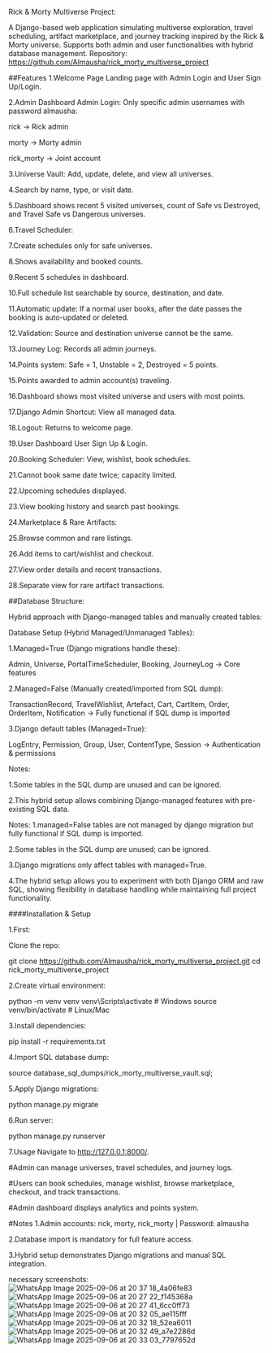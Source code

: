 Rick & Morty Multiverse Project:

A Django-based web application simulating multiverse exploration, travel scheduling, artifact marketplace, and journey tracking inspired by the Rick & Morty universe. Supports both admin and user functionalities with hybrid database management.
Repository: https://github.com/Almausha/rick_morty_multiverse_project

##Features
1.Welcome Page
Landing page with Admin Login and User Sign Up/Login.


2.Admin Dashboard
Admin Login: Only specific admin usernames with password almausha:


rick → Rick admin


morty → Morty admin


rick_morty → Joint account


3.Universe Vault: Add, update, delete, and view all universes.


4.Search by name, type, or visit date.


5.Dashboard shows recent 5 visited universes, count of Safe vs Destroyed, and Travel Safe vs Dangerous universes.


6.Travel Scheduler:


7.Create schedules only for safe universes.


8.Shows availability and booked counts.


9.Recent 5 schedules in dashboard.


10.Full schedule list searchable by source, destination, and date.


11.Automatic update: If a normal user books, after the date passes the booking is auto-updated or deleted.


12.Validation: Source and destination universe cannot be the same.


13.Journey Log: Records all admin journeys.


14.Points system: Safe = 1, Unstable = 2, Destroyed = 5 points.


15.Points awarded to admin account(s) traveling.


16.Dashboard shows most visited universe and users with most points.


17.Django Admin Shortcut: View all managed data.


18.Logout: Returns to welcome page.


19.User Dashboard
User Sign Up & Login.


20.Booking Scheduler: View, wishlist, book schedules.


21.Cannot book same date twice; capacity limited.


22.Upcoming schedules displayed.


23.View booking history and search past bookings.


24.Marketplace & Rare Artifacts:


25.Browse common and rare listings.


26.Add items to cart/wishlist and checkout.


27.View order details and recent transactions.


28.Separate view for rare artifact transactions.



##Database Structure:

Hybrid approach with Django-managed tables and manually created tables:

Database Setup (Hybrid Managed/Unmanaged Tables):

1.Managed=True (Django migrations handle these):

Admin, Universe, PortalTimeScheduler, Booking, JourneyLog → Core features

2.Managed=False (Manually created/imported from SQL dump):

TransactionRecord, TravelWishlist, Artefact, Cart, CartItem, Order, OrderItem, Notification → Fully functional if SQL dump is imported

3.Django default tables (Managed=True):

LogEntry, Permission, Group, User, ContentType, Session → Authentication & permissions

Notes:

1.Some tables in the SQL dump are unused and can be ignored.

2.This hybrid setup allows combining Django-managed features with pre-existing SQL data.

Notes:
1.managed=False tables are not managed by django migration but fully functional if SQL dump is imported.


2.Some tables in the SQL dump are unused; can be ignored.


3.Django migrations only affect tables with managed=True.

4.The hybrid setup allows you to experiment with both Django ORM and raw SQL, showing flexibility in database handling while maintaining full project functionality.



####Installation & Setup

1.First:

Clone the repo:

 git clone https://github.com/Almausha/rick_morty_multiverse_project.git
cd rick_morty_multiverse_project

2.Create virtual environment:

 python -m venv venv
venv\Scripts\activate  # Windows
source venv/bin/activate  # Linux/Mac

3.Install dependencies:

 pip install -r requirements.txt

 
4.Import SQL database dump:

 source database_sql_dumps/rick_morty_multiverse_vault.sql;

5.Apply Django migrations:

 python manage.py migrate

6.Run server:

 python manage.py runserver


7.Usage
Navigate to http://127.0.0.1:8000/.


#Admin can manage universes, travel schedules, and journey logs.


#Users can book schedules, manage wishlist, browse marketplace, checkout, and track transactions.


#Admin dashboard displays analytics and points system.



#Notes
1.Admin accounts: rick, morty, rick_morty | Password: almausha


2.Database import is mandatory for full feature access.


3.Hybrid setup demonstrates Django migrations and manual SQL integration.


necessary screenshots: ![WhatsApp Image 2025-09-06 at 20 37 18_4a06fe83](https://github.com/user-attachments/assets/171468b0-6d21-4145-b501-0d0053cb9b23)
![WhatsApp Image 2025-09-06 at 20 27 22_f145368a](https://github.com/user-attachments/assets/958af759-3ae0-486a-9096-41e9a77fc7b2)
![WhatsApp Image 2025-09-06 at 20 27 41_6cc0ff73](https://github.com/user-attachments/assets/60751d6d-2021-4eca-aae7-e4b2ab9c4829)
![WhatsApp Image 2025-09-06 at 20 32 05_ae115fff](https://github.com/user-attachments/assets/376b9746-4796-4f6f-a20b-6b3f7a330009)
![WhatsApp Image 2025-09-06 at 20 32 18_52ea6011](https://github.com/user-attachments/assets/4f51ca13-ce9d-44fb-b92b-34ab87d1855e)
![WhatsApp Image 2025-09-06 at 20 32 49_a7e2286d](https://github.com/user-attachments/assets/dc2028ae-6f93-45ea-b4fe-a51e8a2001aa)
![WhatsApp Image 2025-09-06 at 20 33 03_7797652d](https://github.com/user-attachments/assets/8d5c183c-cd61-4371-913f-fa0e816ec84c)








